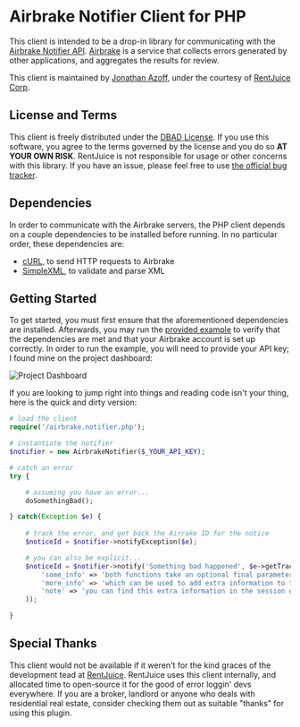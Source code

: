 Airbrake Notifier Client for PHP
================================
This client is intended to be a drop-in library for communicating with the [Airbrake Notifier API](http://help.airbrake.io/kb/api-2/notifier-api-version-22). [Airbrake](http://airbrake.io/pages/home) is a service that collects errors generated by other applications, and aggregates the results for review.

This client is maintained by [Jonathan Azoff](https://github.com/azoff), under the courtesy of [RentJuice Corp](http://rentjuice.com).

License and Terms
-----------------
This client is freely distributed under the [DBAD License](http://dbad-license.org/license). If you use this software, you agree to the terms governed by the license and you do so __AT YOUR OWN RISK__. RentJuice is not responsible for usage or other concerns with this library. If you have an issue, please feel free to use [the official bug tracker](https://github.com/rentjuice/airbrake-php-client/issues).

Dependencies
------------
In order to communicate with the Airbrake servers, the PHP client depends on a couple dependencies to be installed before running. In no particular order, these dependencies are:

  - [cURL](http://www.php.net/manual/en/book.curl.php), to send HTTP requests to Airbrake
  - [SimpleXML](http://us.php.net/manual/en/book.simplexml.php), to validate and parse XML

Getting Started
---------------
To get started, you must first ensure that the aforementioned dependencies are installed. Afterwards, you may run the [provided example](https://github.com/rentjuice/airbrake-php-client/blob/master/example.php) to verify that the dependencies are met and that your Airbrake account is set up correctly. In order to run the example, you will need to provide your API key; I found mine on the project dashboard:

![Project Dashboard](http://f.cl.ly/items/0M0b3I0r092j2B2A3X1d/Screen%20shot%202012-01-18%20at%204.15.12%20PM.png)

If you are looking to jump right into things and reading code isn't your thing, here is the quick and dirty version:

```php
# load the client
require('/airbrake.notifier.php');

# instantiate the notifier
$notifier = new AirbrakeNotifier($_YOUR_API_KEY);

# catch an error
try {

    # assuming you have an error...
    doSomethingBad();

} catch(Exception $e) {
    
    # track the error, and get back the Airrake ID for the notice
    $noticeId = $notifier->notifyException($e);

    # you can also be explicit...
    $noticeId = $notifier->notify('Something bad happened', $e->getTrace(), array(
        'some_info' => 'both functions take an optional final parameter',
        'more_info' => 'which can be used to add extra information to the notice!',
        'note' => 'you can find this extra information in the session on Airbrake'
    ));

}
```

Special Thanks
--------------
This client would not be available if it weren't for the kind graces of the development tead at [RentJuice](http://rentjuice.com).
RentJuice uses this client internally, and allocated time to open-source it for the good of error loggin' devs everywhere.
If you are a broker, landlord or anyone who deals with residential real estate, consider checking them out as suitable "thanks"
for using this plugin.